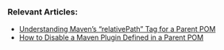 ### Relevant Articles:

- [Understanding Maven’s “relativePath” Tag for a Parent POM](https://www.baeldung.com/maven-relativepath)
- [How to Disable a Maven Plugin Defined in a Parent POM](https://www.baeldung.com/maven-disable-parent-pom-plugin)
